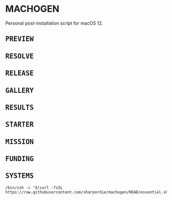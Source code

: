 # MACHOGEN

Personal post-installation script for macOS 12.

## <samp>PREVIEW</samp>
## <samp>RESOLVE</samp>
## <samp>RELEASE</samp>
## <samp>GALLERY</samp>
## <samp>RESULTS</samp>
## <samp>STARTER</samp>
## <samp>MISSION</samp>
## <samp>FUNDING</samp>
## <samp>SYSTEMS</samp>

```shell
/bin/zsh -c "$(curl -fsSL https://raw.githubusercontent.com/sharpordie/machogen/HEAD/essential.sh)"
```
